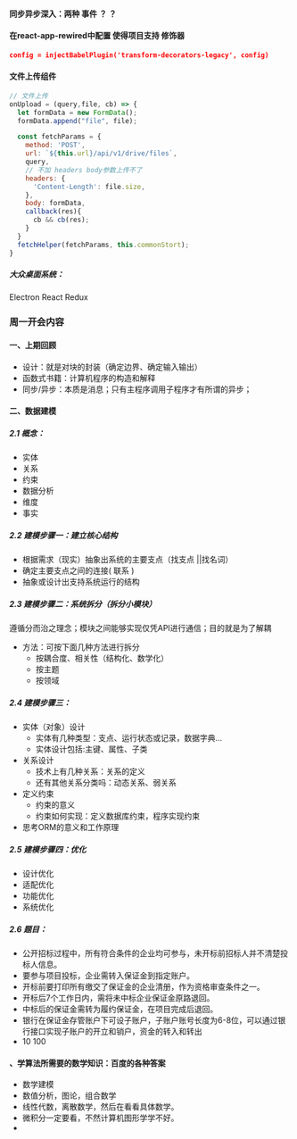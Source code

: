 #### 同步异步深入：两种 事件 ？ ？

#### 在react-app-rewired中配置 使得项目支持 修饰器
```json
config = injectBabelPlugin('transform-decorators-legacy', config)
```
#### 文件上传组件 
```js
// 文件上传
onUpload = (query,file, cb) => {
  let formData = new FormData();
  formData.append("file", file);

  const fetchParams = {
    method: 'POST',
    url: `${this.url}/api/v1/drive/files`,
    query,
    // 不加 headers body参数上传不了
    headers: {
      'Content-Length': file.size,
    },
    body: formData,
    callback(res){
      cb && cb(res);
    }
  }
  fetchHelper(fetchParams, this.commonStort);
}
```

##### 大众桌面系统：
Electron
React
Redux

### 周一开会内容

####  一、上期回顾
- 设计：就是对块的封装（确定边界、确定输入输出）
- 函数式书籍：计算机程序的构造和解释
- 同步/异步：本质是消息；只有主程序调用子程序才有所谓的异步；
#### 二、数据建模
##### 2.1 概念：
- 实体
- 关系
- 约束
- 数据分析
- 维度
- 事实
##### 2.2 建模步骤一：建立核心结构
- 根据需求（现实）抽象出系统的主要支点（找支点 ||找名词）
- 确定主要支点之间的连接( 联系 )
- 抽象或设计出支持系统运行的结构
##### 2.3 建模步骤二：系统拆分（拆分小模块）
遵循分而治之理念；模块之间能够实现仅凭API进行通信；目的就是为了解耦
- 方法：可按下面几种方法进行拆分
	- 按耦合度、相关性（结构化、数学化）
	- 按主题
	- 按领域
##### 2.4 建模步骤三：
- 实体（对象）设计
  - 实体有几种类型：支点、运行状态或记录，数据字典…
  - 实体设计包括:主键、属性、子类
- 关系设计
  - 技术上有几种关系：关系的定义
  - 还有其他关系分类吗：动态关系、弱关系
- 定义约束
  - 约束的意义
  - 约束如何实现：定义数据库约束，程序实现约束
- 思考ORM的意义和工作原理

##### 2.5 建模步骤四：优化
- 设计优化
- 适配优化
- 功能优化
- 系统优化
##### 2.6 题目：

- 公开招标过程中，所有符合条件的企业均可参与，未开标前招标人并不清楚投标人信息。
- 要参与项目投标，企业需转入保证金到指定账户。
- 开标前要打印所有缴交了保证金的企业清册，作为资格审查条件之一。
- 开标后7个工作日内，需将未中标企业保证金原路退回。
- 中标后的保证金需转为履约保证金，在项目完成后退回。
- 银行在保证金存管账户下可设子账户，子账户账号长度为6-8位，可以通过银行接口实现子账户的开立和销户，资金的转入和转出
- 10 100


#### 、学算法所需要的数学知识：百度的各种答案
- 数学建模
- 数值分析，图论，组合数学
- 线性代数，离散数学，然后在看看具体数学。
- 微积分一定要看，不然计算机图形学学不好。
- 

































